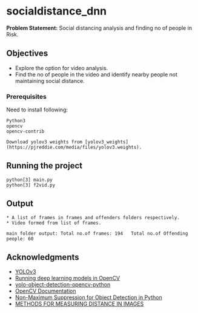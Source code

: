 # socialdistance_dnn

**Problem Statement:** Social distancing analysis and finding no of people in Risk.


## Objectives
* Explore the option for video analysis.
* Find the no of people in the video and identify nearby people not maintaining social distance.

### Prerequisites

Need to install following:
```
Python3
opencv
opencv-contrib
```
```
Download yolov3 weights from [yolov3_weights](https://pjreddie.com/media/files/yolov3.weights).
```

## Running the project

```
python[3] main.py
python[3] f2vid.py
```
## Output

```
* A list of frames in frames and offenders folders respectively.
* Video formed from list of frames.
```
```
main folder output: Total no.of frames: 194   Total no.of Offending people: 60
```


## Acknowledgments

* [YOLOv3](https://pjreddie.com/darknet/yolo/)
* [Running deep learning models in OpenCV](https://cv-tricks.com/how-to/running-deep-learning-models-in-opencv/)
* [yolo-object-detection-opencv-python](https://www.arunponnusamy.com/yolo-object-detection-opencv-python.html)
* [OpenCV Documentation](https://docs.opencv.org/3.0-beta/genindex.html)
* [Non-Maximum Suppression for Object Detection in Python](https://www.pyimagesearch.com/2014/11/17/non-maximum-suppression-object-detection-python/)
* [METHODS FOR MEASURING DISTANCE IN IMAGES](https://shodhganga.inflibnet.ac.in/bitstream/10603/33597/12/12_chapter4.pdf)
